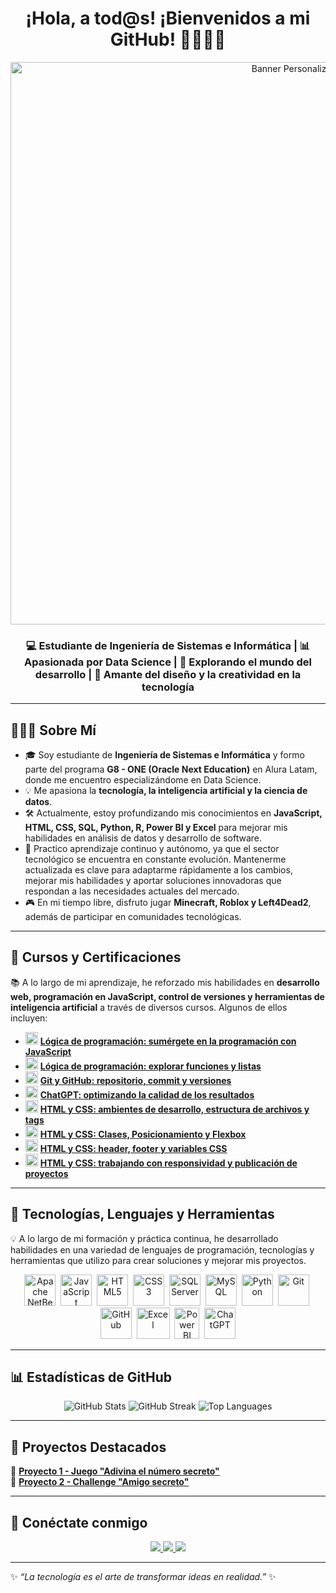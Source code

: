 <h1 align="center">¡Hola, a tod@s! ¡Bienvenidos a mi GitHub! 👩🏻‍💻🌐</h1>
<!-- Encabezado con imagen personalizada -->
<p align="center">
  <img src="https://i.pinimg.com/1200x/e0/cb/31/e0cb31a20a9a52ece225d83d3d685140.jpg" alt="Banner Personalizado" width="900px"/>
</p>

<h3 align="center">💻 Estudiante de Ingeniería de Sistemas e Informática | 📊 Apasionada por Data Science | 🚀 Explorando el mundo del desarrollo | 🎨 Amante del diseño y la creatividad en la tecnología</h3>

---

## 🙋🏻‍♀️ **Sobre Mí**
- 🎓 Soy estudiante de **Ingeniería de Sistemas e Informática** y formo parte del programa **G8 - ONE (Oracle Next Education)** en Alura Latam, donde me encuentro especializándome en Data Science.  
- 💡 Me apasiona la **tecnología, la inteligencia artificial y la ciencia de datos**.  
- 🛠️ Actualmente, estoy profundizando mis conocimientos en **JavaScript, HTML, CSS, SQL, Python, R, Power BI y Excel** para mejorar mis habilidades en análisis de datos y desarrollo de software.
- 🎯 Practico aprendizaje continuo y autónomo, ya que el sector tecnológico se encuentra en constante evolución. Mantenerme actualizada es clave para adaptarme rápidamente a los cambios, mejorar mis habilidades y aportar soluciones innovadoras que respondan a las necesidades actuales del mercado.
- 🎮 En mi tiempo libre, disfruto jugar **Minecraft, Roblox y Left4Dead2**, además de participar en comunidades tecnológicas.  

---

## 📜 Cursos y Certificaciones  
📚 A lo largo de mi aprendizaje, he reforzado mis habilidades en **desarrollo web, programación en JavaScript, control de versiones y herramientas de inteligencia artificial** a través de diversos cursos. Algunos de ellos incluyen:  

- <img src="https://github.com/user-attachments/assets/23a4dbad-b081-4399-af1a-a30f90889065" width="20"> [**Lógica de programación: sumérgete en la programación con JavaScript**](https://app.aluracursos.com/user/cyb3r-girl/course/logica-programacion-sumergete-programacion-javascript/certificate)  
- <img src="https://github.com/user-attachments/assets/23a4dbad-b081-4399-af1a-a30f90889065" width="20"> [**Lógica de programación: explorar funciones y listas**](https://app.aluracursos.com/user/cyb3r-girl/course/logica-programacion-explorar-funciones-listas/certificate)  
- <img src="https://github.com/user-attachments/assets/23a4dbad-b081-4399-af1a-a30f90889065" width="20"> [**Git y GitHub: repositorio, commit y versiones**](https://app.aluracursos.com/user/cyb3r-girl/course/git-github-repositorio-commit-versiones/certificate)  
- <img src="https://github.com/user-attachments/assets/23a4dbad-b081-4399-af1a-a30f90889065" width="20"> [**ChatGPT: optimizando la calidad de los resultados**](https://app.aluracursos.com/user/cyb3r-girl/course/chatgpt-optimizando-calidad-resultados/certificate)  
- <img src="https://github.com/user-attachments/assets/23a4dbad-b081-4399-af1a-a30f90889065" width="20"> [**HTML y CSS: ambientes de desarrollo, estructura de archivos y tags**](https://app.aluracursos.com/user/cyb3r-girl/course/html-css-desarrollo-estructura-archivos-tags/certificate)  
- <img src="https://github.com/user-attachments/assets/23a4dbad-b081-4399-af1a-a30f90889065" width="20"> [**HTML y CSS: Clases, Posicionamiento y Flexbox**](https://app.aluracursos.com/user/cyb3r-girl/course/html-css-clases-posicionamiento-flexbox/certificate)  
- <img src="https://github.com/user-attachments/assets/23a4dbad-b081-4399-af1a-a30f90889065" width="20"> [**HTML y CSS: header, footer y variables CSS**](https://app.aluracursos.com/user/cyb3r-girl/course/html-css-header-footer-variables-css/certificate)  
- <img src="https://github.com/user-attachments/assets/23a4dbad-b081-4399-af1a-a30f90889065" width="20"> [**HTML y CSS: trabajando con responsividad y publicación de proyectos**](https://app.aluracursos.com/user/cyb3r-girl/course/html-css-trabajando-responsividad-publicacion-proyectos/certificate)

---   

## 🚀 **Tecnologías, Lenguajes y Herramientas**
💡 A lo largo de mi formación y práctica continua, he desarrollado habilidades en una variedad de lenguajes de programación, tecnologías y herramientas que utilizo para crear soluciones y mejorar mis proyectos.

<p align="center"> <!-- Apache NetBeans --> <img src="https://upload.wikimedia.org/wikipedia/commons/9/98/Apache_NetBeans_Logo.svg" title="Apache NetBeans" alt="Apache NetBeans" width="50"/>&nbsp; <!-- JavaScript --> <img src="https://cdn.jsdelivr.net/gh/devicons/devicon/icons/javascript/javascript-original.svg" title="JavaScript" alt="JavaScript" width="50"/>&nbsp; <!-- HTML --> <img src="https://cdn.jsdelivr.net/gh/devicons/devicon/icons/html5/html5-original.svg" title="HTML5" alt="HTML5" width="50"/>&nbsp; <!-- CSS --> <img src="https://cdn.jsdelivr.net/gh/devicons/devicon/icons/css3/css3-original.svg" title="CSS3" alt="CSS3" width="50"/>&nbsp; <!-- SQL Server --> <img src="https://cdn.jsdelivr.net/gh/devicons/devicon/icons/microsoftsqlserver/microsoftsqlserver-plain.svg" title="SQL Server" alt="SQL Server" width="50"/>&nbsp; <!-- MySQL --> <img src="https://cdn.jsdelivr.net/gh/devicons/devicon/icons/mysql/mysql-original.svg" title="MySQL" alt="MySQL" width="50"/>&nbsp; <!-- Python --> <img src="https://cdn.jsdelivr.net/gh/devicons/devicon/icons/python/python-original.svg" title="Python" alt="Python" width="50"/>&nbsp; <!-- Git --> <img src="https://cdn.jsdelivr.net/gh/devicons/devicon/icons/git/git-original.svg" title="Git" alt="Git" width="50"/>&nbsp; <!-- GitHub --> <img src="https://cdn.jsdelivr.net/gh/devicons/devicon/icons/github/github-original.svg" title="GitHub" alt="GitHub" width="50"/>&nbsp; <!-- Excel --> <img src="https://static.vecteezy.com/system/resources/thumbnails/027/179/363/small/microsoft-excel-icon-logo-symbol-free-png.png" title="Excel" alt="Excel" width="53" height="50"/>&nbsp; <!-- Power BI --> <img src="https://static-00.iconduck.com/assets.00/power-bi-icon-192x256-f7njvutg.png" title="Power BI" alt="Power BI" width="40" height="50"/>&nbsp; <!-- ChatGPT --> <img src="https://static.vecteezy.com/system/resources/previews/022/841/109/non_2x/chatgpt-logo-transparent-background-free-png.png" alt="ChatGPT" width="50" height="50"/> </p>

---

## 📊 **Estadísticas de GitHub**
<p align="center">
  <img src="https://github-readme-stats.vercel.app/api?username=cyb3r-girl&show_icons=true&theme=tokyonight&hide_border=true" alt="GitHub Stats">
  <img src="https://github-readme-streak-stats.herokuapp.com/?user=cyb3r-girl&theme=tokyonight&hide_border=true" alt="GitHub Streak">
  <img src="https://github-readme-stats.vercel.app/api/top-langs/?username=cyb3r-girl&layout=compact&theme=tokyonight&hide_border=true" alt="Top Languages">
</p>

---

## 🌟 **Proyectos Destacados**
📌 **[Proyecto 1 - Juego "Adivina el número secreto"](https://github.com/cyb3r-girl/proyecto1)**  
📌 **[Proyecto 2 - Challenge "Amigo secreto"](https://github.com/cyb3r-girl/proyecto2)**

---

## 📩 **Conéctate conmigo**  
<p align="center">
  <a href="https://www.linkedin.com/in/cyb3r-girl/" target="_blank">
    <img src="https://img.shields.io/badge/LinkedIn-0A66C2?style=for-the-badge&logo=linkedin&logoColor=white"/>
  </a>
  <a href="https://github.com/cyb3r-girl" target="_blank">
    <img src="https://img.shields.io/badge/GitHub-181717?style=for-the-badge&logo=github&logoColor=white"/>
  </a>
  <a href="mailto:tuemail@example.com">
    <img src="https://img.shields.io/badge/Email-D14836?style=for-the-badge&logo=gmail&logoColor=white"/>
  </a>
</p>

---

✨ _“La tecnología es el arte de transformar ideas en realidad.”_ ✨
